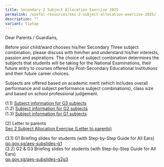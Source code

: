 ```yaml
---
title: Secondary 2 Subject Allocation Exercise 2025
permalink: /useful-resources/sec-2-subject-allocation-exercise-2025/
description: ""
variant: tiptap
---
```

<p>Dear Parents / Guardians,</p>
<p>Before your child/ward chooses his/her Secondary Three subject combination,
please discuss with him/her and understand his/her interests, passion and
aspirations. The choice of subject combination determines the subjects
that students will be taking for the National Examinations, their future
entry to courses offered by Post-Secondary Educational Institutions and
their future career choices.</p>
<p>Subjects are offered based on academic merit (which includes overall performance
and subject performance subject combinations), class size and based on
school professional judgement.</p>
<p>(1.1) <a href="https://drive.google.com/drive/folders/19y8g2RKlxgN-NOwKakmQVPMJPK9haGkX?usp=sharing" rel="noopener nofollow" target="_blank">Subject information for G3 subjects</a>
<br>(1.2) <a href="https://drive.google.com/drive/folders/1yxlXpkN6YGbnAavtqd6ZxQ-DzM7J2840" rel="noopener nofollow" target="_blank">Subject information for G2 subjects</a> 
<br>(1.3) <a href="https://drive.google.com/drive/folders/1xJ4bimOm3PLEiaMg5YoXrVyByx5c4JYo" rel="noopener nofollow" target="_blank">Subject information for G1 subjects</a>
</p>
<p>(2) Letter to parents
<br><a href="https://drive.google.com/file/d/1OB-Zu7xzWimIWA4OhcdZejSiDijKJW_m/view?usp=drive_link" rel="noopener noreferrer nofollow" target="_blank"><u>Sec 2 Subject Allocation Exercise (Letter to parents)</u></a>
</p>
<p>(3.1) G1 Briefing slides for students (with Step-by-Step Guide for All
Ears)&nbsp;
<br><a href="https://drive.google.com/drive/folders/19y8g2RKlxgN-NOwKakmQVPMJPK9haGkX?usp=sharing" rel="noopener noreferrer nofollow" target="_blank"><u>go.gov.sg/aes-subslides-g1</u></a>&nbsp;
<br>(3.2) G2 &amp; G3 Briefing slides for students (with Step-by-Step Guide
for All Ears)&nbsp;
<br><a href="https://drive.google.com/drive/folders/19y8g2RKlxgN-NOwKakmQVPMJPK9haGkX?usp=sharing" rel="noopener noreferrer nofollow" target="_blank"><u>go.gov.sg/aes-subslides-g2g3</u></a>&nbsp;</p>
<p>
<br>
</p>
<p></p>
<p></p>
<p></p>
<p></p>
<p></p>
<p></p>
<p></p>
<p></p>
<p></p>
<p></p>
<p></p>
<p></p>